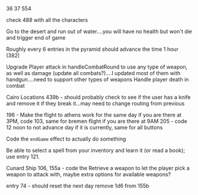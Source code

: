 36
37
554

check 488 with all the characters

Go to the desert and run out of water....you will have no health but won't die and trigger end of game

Roughly every 6 entries in the pyramid should advance the time 1 hour (382)

Upgrade Player attack in handleCombatRound to use any type of weapon, as well as damage (update all combats?)....I updated most of them with handgun....need to support other types of weapons
Handle player death in combat

Cairo Locations
439b - should probably check to see if the user has a knife and remove it if they break it...may need to change routing from previous

196 - Make the flight to athens work for the same day if you are there at 3PM, code 103, same for bremen flight if you are there at 9AM
205 - code 12 noon to not advance day if it is currently, same for all buttons

Code the `endGame` effect to actually do something

Be able to select a spell from your inventory and learn it (or read a book); use entry 121.

Cunard Ship
106, 155a - code the Retrieve a weapon to let the player pick a weapon to attack with, maybe extra options for available weapons?

entry 74 - should reset the next day
remove 1d6 from 155b
